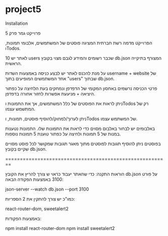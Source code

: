 # project5
Installation


פרוייקט גמר פרק 5

הפרוייקט מדמה רשת חברתית המציגה פוסטים של המשתמשים, אלבומי תמונות, וTodos.

לאתר יש 10 users שכבר רשומים והמידע לגבם מצוי בקובץ db.json המצורף בתיקייה הראשית.

על מנת להכנס לאתר יש לבצע כניסה באמצעות השדות username +  website של אחד המשתמשים המופיעים בתוך "users" שבתוך db.json.

פרטי הכניסה נרשמים באחסון המקומי של הדפדפן ונמחקים בעת הלחיצה על כפתור היציאה + מניעעת אפשרות לחזור אחורה בדפדפן.

ניתן לראות את הפוסטים של כלל המשתמשים, אך את התמונות וTodos רק של המתשמש עצמו.

ניתן לערוך/למחוק/להוסיף פוסטים, תמונות, וTodos של המשתמש עצמו.

באלבומים יש לבחור באלבום מסוים כדי לראות את התמונות שלו. התמונות נטענות במנות של 5 תמונות ולחיצה על כפתור טוענת 5 תמונות נוספות.

בפוסטים ניתן להוסיף תגובות לפוסטים מתוך מאגר תגובות שמקושר לכל פוסט מסויים שקיים בקובץ db.json.




========================================================


הוראות התקנה:
כדי שהאתר יעבוד כראוי ש צורך להריץ את הקובץ db.json על פורט 3100 באמצעות הפקודה הבאה:

json-server --watch db.json --port 3100

כמו"כ יש צורך להתקין את 2 הספריות:

react-router-dom,  sweetalert2

באמצעות הפקודות:

npm install react-router-dom
npm install sweetalert2
